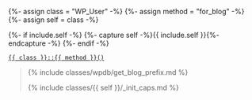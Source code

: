 {%- assign class = "WP_User" -%}
{%- assign method = "for_blog" -%}
{%- assign self = class -%}

{%- if include.self -%}
  {%- capture self -%}{{ include.self }}{%- endcapture -%}
{%- endif -%}

<p><code><a href="https://developer.wordpress.org/reference/classes/{{ class | downcase }}/{{ method | downcase }}/">{{ class }}::{{ method }}()</a></code></p>

<blockquote>

{% include classes/wpdb/get_blog_prefix.md %}

{% include classes/{{ self }}/_init_caps.md %}

</blockquote>
